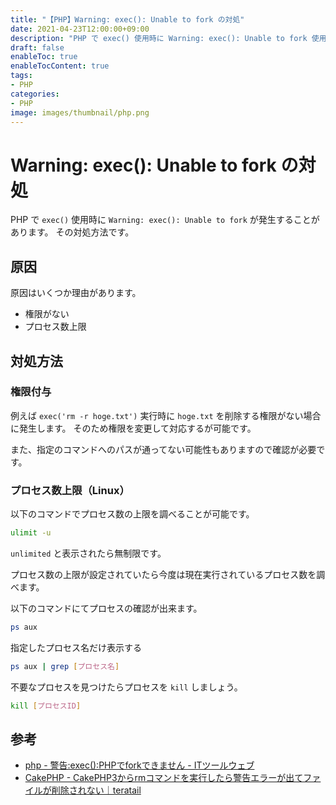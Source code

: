 ```yaml
---
title: "【PHP】Warning: exec(): Unable to fork の対処"
date: 2021-04-23T12:00:00+09:00
description: "PHP で exec() 使用時に Warning: exec(): Unable to fork 使用時のエラー対処方法"
draft: false
enableToc: true
enableTocContent: true
tags: 
- PHP
categories: 
- PHP
image: images/thumbnail/php.png
---
```


# Warning: exec(): Unable to fork の対処
PHP で `exec()` 使用時に `Warning: exec(): Unable to fork` が発生することがあります。
その対処方法です。

## 原因
原因はいくつか理由があります。

* 権限がない
* プロセス数上限

## 対処方法

### 権限付与
例えば `exec('rm -r hoge.txt')` 実行時に `hoge.txt` を削除する権限がない場合に発生します。
そのため権限を変更して対応するが可能です。

また、指定のコマンドへのパスが通ってない可能性もありますので確認が必要です。

### プロセス数上限（Linux）
以下のコマンドでプロセス数の上限を調べることが可能です。
``` bash
ulimit -u
```
`unlimited` と表示されたら無制限です。

プロセス数の上限が設定されていたら今度は現在実行されているプロセス数を調べます。

以下のコマンドにてプロセスの確認が出来ます。
``` bash
ps aux
```

指定したプロセス名だけ表示する
``` bash
ps aux | grep [プロセス名]
```

不要なプロセスを見つけたらプロセスを `kill` しましょう。

``` bash
kill [プロセスID]
```

## 参考
* <a href="https://cloud6.net/so/php/1218923" target="_blank" rel="nofollow noopener">php - 警告:exec():PHPでforkできません - ITツールウェブ</a>
* <a href="https://teratail.com/questions/99949" target="_blank" rel="nofollow noopener">CakePHP - CakePHP3からrmコマンドを実行したら警告エラーが出てファイルが削除されない｜teratail</a>

